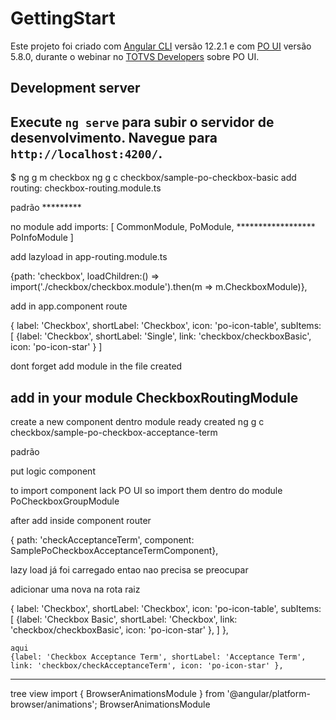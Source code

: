 # GettingStart

Este projeto foi criado com [Angular CLI](https://github.com/angular/angular-cli) versão 12.2.1 e com [PO UI](https://po-ui.io) versão 5.8.0, durante o webinar no [TOTVS Developers](https://developers.totvs.com) sobre PO UI.

## Development server

Execute `ng serve` para subir o servidor de desenvolvimento. Navegue para `http://localhost:4200/`.
-------------------------------------------------------------------------------
$ ng g m checkbox
ng g c checkbox/sample-po-checkbox-basic
add routing: checkbox-routing.module.ts
 
padrão
<po-page-default p-title="Simple"> *********
</po-page-default>

no module add 
 imports: [
    CommonModule,
    PoModule, ******************
    PoInfoModule
  ]


add lazyload in app-routing.module.ts   

{path: 'checkbox', loadChildren:() => import('./checkbox/checkbox.module').then(m => m.CheckboxModule)},


add in app.component route

{ label: 'Checkbox', shortLabel: 'Checkbox', icon: 'po-icon-table', subItems: [
      {label: 'Checkbox', shortLabel: 'Single', link: 'checkbox/checkboxBasic', icon: 'po-icon-star' }
    ]

dont forget add module in the file created

add in your module
CheckboxRoutingModule
-----------------------------------------------------------------------------------------

create a new component dentro module ready created
ng g c checkbox/sample-po-checkbox-acceptance-term

padrão
<po-page-default p-title="Simple">  
</po-page-default>

put logic component

to import component lack PO UI so import them dentro do module
  PoCheckboxGroupModule
  
after
add inside component router

  { path: 'checkAcceptanceTerm', component: SamplePoCheckboxAcceptanceTermComponent},

lazy load já foi carregado entao nao precisa se preocupar

adicionar uma nova na rota raiz

{ label: 'Checkbox', shortLabel: 'Checkbox', icon: 'po-icon-table', subItems: [
      {label: 'Checkbox Basic', shortLabel: 'Checkbox', link: 'checkbox/checkboxBasic', icon: 'po-icon-star' },
      ]
    },

    aqui  
    {label: 'Checkbox Acceptance Term', shortLabel: 'Acceptance Term', link: 'checkbox/checkAcceptanceTerm', icon: 'po-icon-star' },  
    
  --------------------------------------------------------------------------


tree view 
import { BrowserAnimationsModule } from '@angular/platform-browser/animations';
BrowserAnimationsModule

